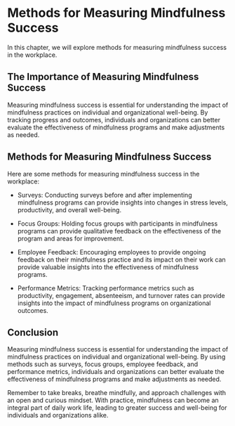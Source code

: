 Methods for Measuring Mindfulness Success
===================================================================================

In this chapter, we will explore methods for measuring mindfulness success in the workplace.

The Importance of Measuring Mindfulness Success
-----------------------------------------------

Measuring mindfulness success is essential for understanding the impact of mindfulness practices on individual and organizational well-being. By tracking progress and outcomes, individuals and organizations can better evaluate the effectiveness of mindfulness programs and make adjustments as needed.

Methods for Measuring Mindfulness Success
-----------------------------------------

Here are some methods for measuring mindfulness success in the workplace:

* Surveys: Conducting surveys before and after implementing mindfulness programs can provide insights into changes in stress levels, productivity, and overall well-being.

* Focus Groups: Holding focus groups with participants in mindfulness programs can provide qualitative feedback on the effectiveness of the program and areas for improvement.

* Employee Feedback: Encouraging employees to provide ongoing feedback on their mindfulness practice and its impact on their work can provide valuable insights into the effectiveness of mindfulness programs.

* Performance Metrics: Tracking performance metrics such as productivity, engagement, absenteeism, and turnover rates can provide insights into the impact of mindfulness programs on organizational outcomes.

Conclusion
----------

Measuring mindfulness success is essential for understanding the impact of mindfulness practices on individual and organizational well-being. By using methods such as surveys, focus groups, employee feedback, and performance metrics, individuals and organizations can better evaluate the effectiveness of mindfulness programs and make adjustments as needed.

Remember to take breaks, breathe mindfully, and approach challenges with an open and curious mindset. With practice, mindfulness can become an integral part of daily work life, leading to greater success and well-being for individuals and organizations alike.


